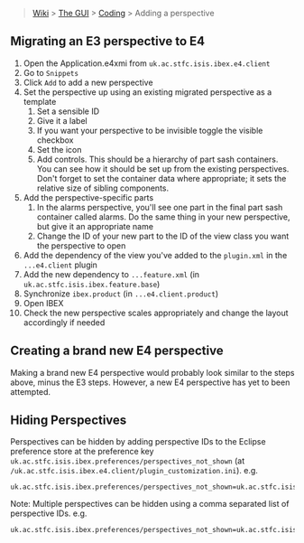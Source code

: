 > [Wiki](Home) > [The GUI](The-GUI) > [Coding](GUI-Coding) > Adding a perspective
## Migrating an E3 perspective to E4

1. Open the Application.e4xmi from `uk.ac.stfc.isis.ibex.e4.client`
1. Go to `Snippets`
1. Click `Add` to add a new perspective
1. Set the perspective up using an existing migrated perspective as a template
    1. Set a sensible ID
    1. Give it a label
    1. If you want your perspective to be invisible toggle the visible checkbox
    1. Set the icon
    1. Add controls. This should be a hierarchy of part sash containers. You can see how it should be set up from the existing perspectives. Don't forget to set the container data where appropriate; it sets the relative size of sibling components.
1. Add the perspective-specific parts
    1. In the alarms perspective, you'll see one part in the final part sash container called alarms. Do the same thing in your new perspective, but give it an appropriate name
    1. Change the ID of your new part to the ID of the view class you want the perspective to open
1. Add the dependency of the view you've added to the `plugin.xml` in the `...e4.client` plugin
1. Add the new dependency to `...feature.xml` (in `uk.ac.stfc.isis.ibex.feature.base`)
1. Synchronize `ibex.product` (in `...e4.client.product`)
1. Open IBEX
1. Check the new perspective scales appropriately and change the layout accordingly if needed

## Creating a brand new E4 perspective

Making a brand new E4 perspective would probably look similar to the steps above, minus the E3 steps. However, a new E4 perspective has yet to been attempted.

## Hiding Perspectives

Perspectives can be hidden by adding perspective IDs to the Eclipse preference store at the preference key `uk.ac.stfc.isis.ibex.preferences/perspectives_not_shown` (at `/uk.ac.stfc.isis.ibex.e4.client/plugin_customization.ini`). e.g. 

```
uk.ac.stfc.isis.ibex.preferences/perspectives_not_shown=uk.ac.stfc.isis.ibex.client.e4.product.perspective.scriptGenerator
```
Note: Multiple perspectives can be hidden using a comma separated list of perspective IDs. e.g.

```
uk.ac.stfc.isis.ibex.preferences/perspectives_not_shown=uk.ac.stfc.isis.ibex.client.e4.product.perspective.scriptGenerator,uk.ac.stfc.isis.ibex.client.e4.product.perspective.dae
```